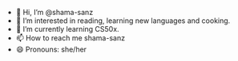 - 👋 Hi, I’m @shama-sanz
- 👀 I’m interested in reading, learning new languages and cooking.
- 🌱 I’m currently learning CS50x.
- 📫 How to reach me shama-sanz
- 😄 Pronouns: she/her
  

<!---
shama-sanz/shama-sanz is a ✨ special ✨ repository because its `README.md` (this file) appears on your GitHub profile.
You can click the Preview link to take a look at your changes.
--->
